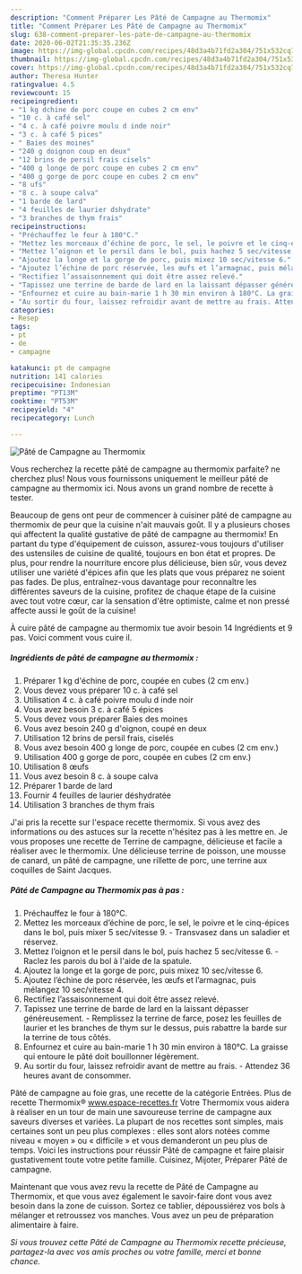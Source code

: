 ```yaml
---
description: "Comment Préparer Les Pâté de Campagne au Thermomix"
title: "Comment Préparer Les Pâté de Campagne au Thermomix"
slug: 638-comment-preparer-les-pate-de-campagne-au-thermomix
date: 2020-06-02T21:35:35.236Z
image: https://img-global.cpcdn.com/recipes/48d3a4b71fd2a304/751x532cq70/pate-de-campagne-au-thermomix-photo-principale-de-la-recette.jpg
thumbnail: https://img-global.cpcdn.com/recipes/48d3a4b71fd2a304/751x532cq70/pate-de-campagne-au-thermomix-photo-principale-de-la-recette.jpg
cover: https://img-global.cpcdn.com/recipes/48d3a4b71fd2a304/751x532cq70/pate-de-campagne-au-thermomix-photo-principale-de-la-recette.jpg
author: Theresa Hunter
ratingvalue: 4.5
reviewcount: 15
recipeingredient:
- "1 kg dchine de porc coupe en cubes 2 cm env"
- "10 c. à café sel"
- "4 c. à café poivre moulu d inde noir"
- "3 c. à café 5 pices"
- " Baies des moines"
- "240 g doignon coup en deux"
- "12 brins de persil frais cisels"
- "400 g longe de porc coupe en cubes 2 cm env"
- "400 g gorge de porc coupe en cubes 2 cm env"
- "8 ufs"
- "8 c. à soupe calva"
- "1 barde de lard"
- "4 feuilles de laurier dshydrate"
- "3 branches de thym frais"
recipeinstructions:
- "Préchauffez le four à 180°C."
- "Mettez les morceaux d’échine de porc, le sel, le poivre et le cinq-épices dans le bol, puis mixer 5 sec/vitesse 9. Transvasez dans un saladier et réservez."
- "Mettez l’oignon et le persil dans le bol, puis hachez 5 sec/vitesse 6. Raclez les parois du bol à l&#39;aide de la spatule."
- "Ajoutez la longe et la gorge de porc, puis mixez 10 sec/vitesse 6."
- "Ajoutez l’échine de porc réservée, les œufs et l’armagnac, puis mélangez 10 sec/vitesse 4."
- "Rectifiez l’assaisonnement qui doit être assez relevé."
- "Tapissez une terrine de barde de lard en la laissant dépasser généreusement. Remplissez la terrine de farce, posez les feuilles de laurier et les branches de thym sur le dessus, puis rabattre la barde sur la terrine de tous côtés."
- "Enfournez et cuire au bain-marie 1 h 30 min environ à 180°C. La graisse qui entoure le pâté doit bouillonner légèrement."
- "Au sortir du four, laissez refroidir avant de mettre au frais. Attendez 36 heures avant de consommer."
categories:
- Resep
tags:
- pt
- de
- campagne

katakunci: pt de campagne 
nutrition: 141 calories
recipecuisine: Indonesian
preptime: "PT13M"
cooktime: "PT53M"
recipeyield: "4"
recipecategory: Lunch

---
```



![Pâté de Campagne au Thermomix](https://img-global.cpcdn.com/recipes/48d3a4b71fd2a304/751x532cq70/pate-de-campagne-au-thermomix-photo-principale-de-la-recette.jpg)

Vous recherchez la recette pâté de campagne au thermomix parfaite? ne cherchez plus! Nous vous fournissons uniquement le meilleur pâté de campagne au thermomix ici. Nous avons un grand nombre de recette à tester.

Beaucoup de gens ont peur de commencer à cuisiner pâté de campagne au thermomix de peur que la cuisine n'ait mauvais goût. Il y a plusieurs choses qui affectent la qualité gustative de pâté de campagne au thermomix! En partant du type d'équipement de cuisson, assurez-vous toujours d'utiliser des ustensiles de cuisine de qualité, toujours en bon état et propres. De plus, pour rendre la nourriture encore plus délicieuse, bien sûr, vous devez utiliser une variété d'épices afin que les plats que vous préparez ne soient pas fades. De plus, entraînez-vous davantage pour reconnaître les différentes saveurs de la cuisine, profitez de chaque étape de la cuisine avec tout votre cœur, car la sensation d'être optimiste, calme et non pressé affecte aussi le goût de la cuisine!

<!--inarticleads1-->

À cuire pâté de campagne au thermomix tue avoir besoin 14 Ingrédients et 9 pas. Voici comment vous cuire il.

##### Ingrédients de pâté de campagne au thermomix :

1. Préparer 1 kg d&#39;échine de porc, coupée en cubes (2 cm env.)
1. Vous devez vous préparer 10 c. à café sel
1. Utilisation 4 c. à café poivre moulu d inde noir
1. Vous avez besoin 3 c. à café 5 épices
1. Vous devez vous préparer  Baies des moines
1. Vous avez besoin 240 g d&#39;oignon, coupé en deux
1. Utilisation 12 brins de persil frais, ciselés
1. Vous avez besoin 400 g longe de porc, coupée en cubes (2 cm env.)
1. Utilisation 400 g gorge de porc, coupée en cubes (2 cm env.)
1. Utilisation 8 œufs
1. Vous avez besoin 8 c. à soupe calva
1. Préparer 1 barde de lard
1. Fournir 4 feuilles de laurier déshydratée
1. Utilisation 3 branches de thym frais


J&#39;ai pris la recette sur l&#39;espace recette thermomix. Si vous avez des informations ou des astuces sur la recette n&#39;hésitez pas à les mettre en. Je vous proposes une recette de Terrine de campagne, délicieuse et facile a réaliser avec le thermomix. Une délicieuse terrine de poisson, une mousse de canard, un pâté de campagne, une rillette de porc, une terrine aux coquilles de Saint Jacques. 

<!--inarticleads2-->

##### Pâté de Campagne au Thermomix pas à pas :

1. Préchauffez le four à 180°C.
1. Mettez les morceaux d’échine de porc, le sel, le poivre et le cinq-épices dans le bol, puis mixer 5 sec/vitesse 9. - Transvasez dans un saladier et réservez.
1. Mettez l’oignon et le persil dans le bol, puis hachez 5 sec/vitesse 6. - Raclez les parois du bol à l&#39;aide de la spatule.
1. Ajoutez la longe et la gorge de porc, puis mixez 10 sec/vitesse 6.
1. Ajoutez l’échine de porc réservée, les œufs et l’armagnac, puis mélangez 10 sec/vitesse 4.
1. Rectifiez l’assaisonnement qui doit être assez relevé.
1. Tapissez une terrine de barde de lard en la laissant dépasser généreusement. - Remplissez la terrine de farce, posez les feuilles de laurier et les branches de thym sur le dessus, puis rabattre la barde sur la terrine de tous côtés.
1. Enfournez et cuire au bain-marie 1 h 30 min environ à 180°C. La graisse qui entoure le pâté doit bouillonner légèrement.
1. Au sortir du four, laissez refroidir avant de mettre au frais. - Attendez 36 heures avant de consommer.


Pâté de campagne au foie gras, une recette de la catégorie Entrées. Plus de recette Thermomix® www.espace-recettes.fr Votre Thermomix vous aidera à réaliser en un tour de main une savoureuse terrine de campagne aux saveurs diverses et variées. La plupart de nos recettes sont simples, mais certaines sont un peu plus complexes : elles sont alors notées comme niveau « moyen » ou « difficile » et vous demanderont un peu plus de temps. Voici les instructions pour réussir Pâté de campagne et faire plaisir gustativement toute votre petite famille. Cuisinez, Mijoter, Préparer Pâté de campagne. 

<!--inarticleads1-->

<p>
Maintenant que vous avez revu la recette de Pâté de Campagne au Thermomix, et que vous avez également le savoir-faire dont vous avez besoin dans la zone de cuisson. Sortez ce tablier, dépoussiérez vos bols à mélanger et retroussez vos manches. Vous avez un peu de préparation alimentaire à faire.
</p>

<p>
<i>Si vous trouvez cette Pâté de Campagne au Thermomix recette précieuse, partagez-la avec vos amis proches ou votre famille, merci et bonne chance.</i>
</p>
